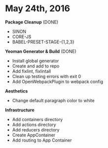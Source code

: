 May 24th, 2016  
==================================
**Package Cleanup**   (DONE)
* SINON
* CORE-JS
* BABEL-PRESET-STAGE-{1,2,3}

**Yeoman Generator & Build** (DONE)
* Install global generator
* Create and add to repo
* Add fixlint, fixlintall
* Clean up testing errors with exit 0
* Add OpenWebpackPlugin to webpack config

**Aesthetics**
* Change default paragraph color to white

**Infrastructure**
* Add containers directory
* Add actions directory
* Add reducers directory
* Create AppContainer
* Add routing to App Container
